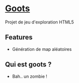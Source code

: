 [Goots](https://github.com/Aureloy/Goots)
=================

Projet de jeu d'exploration HTML5

Features
--------

- Génération de map aléatoires


Qui est goots ?
---------------

- Bah.. un zombie !
